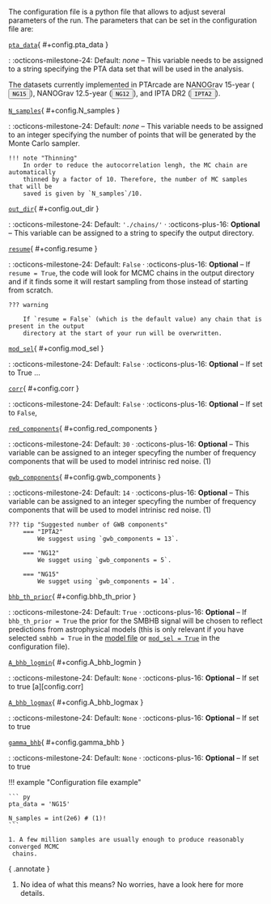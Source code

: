 The configuration file is a python file that allows to adjust several 
parameters of the run. The parameters that can be set in the configuration
file are:

[`pta_data`](#+config.pta_data){ #+config.pta_data }

:   :octicons-milestone-24: Default: _none_ – 
    This variable needs to be assigned to a string specifying the PTA data
    set that will be used in the analysis.
    <div class="mdx-switch">
    The datasets currently implemented in PTArcade are 
    NANOGrav 15-year
    (<button data-md-color-scheme="'NG15'"><code>NG15</code></button>),
    NANOGrav 12.5-year
    (<button data-md-color-scheme="'NG12'"><code>NG12</code></button>), 
    and IPTA DR2
    (<button data-md-color-scheme="'IPTA2'"><code>IPTA2</code></button>).
    </div>


[`N_samples`](#+config.N_samples){ #+config.N_samples }

:   :octicons-milestone-24: Default: _none_ – 
    This variable needs to be assigned to an integer specifying the number
    of points that will be generated by the Monte Carlo sampler.

    !!! note "Thinning"
        In order to reduce the autocorrelation lengh, the MC chain are automatically
        thinned by a factor of 10. Therefore, the number of MC samples that will be 
        saved is given by `N_samples`/10.



[`out_dir`](#+config.out_dir){ #+config.out_dir }

:   :octicons-milestone-24: Default: `'./chains/'` · :octicons-plus-16: __Optional__ –
    This variable can be assigned to a string to specify the output directory.

[`resume`](#+config.resume){ #+config.resume }

:   :octicons-milestone-24: Default: `False` · :octicons-plus-16: __Optional__ –
    If `resume = True`, the code will look for MCMC chains in the output directory
    and if it finds some it will restart sampling from those instead of starting
    from scratch. 

    ??? warning 

        If `resume = False` (which is the default value) any chain that is present in the output 
        directory at the start of your run will be overwritten. 

[`mod_sel`](#+config.mod_sel){ #+config.mod_sel }

:   :octicons-milestone-24: Default: `False` · :octicons-plus-16: __Optional__ –
    If set to True ...

[`corr`](#+config.corr){ #+config.corr }

:   :octicons-milestone-24: Default: `False` · :octicons-plus-16: __Optional__ –
    If set to `False`, 

[`red_components`](#+config.red_components){ #+config.red_components }

:   :octicons-milestone-24: Default: `30` · :octicons-plus-16: __Optional__ –
    This variable can be assigned to an integer specyfing the number of frequency
    components that will be used to model intrinisc red noise. (1)

[`gwb_components`](#+config.gwb_components){ #+config.gwb_components }

:   :octicons-milestone-24: Default: `14` · :octicons-plus-16: __Optional__ –
    This variable can be assigned to an integer specyfing the number of frequency
    components that will be used to model intrinisc red noise. (1)

    ??? tip "Suggested number of GWB components"
        === "IPTA2"
            We suggest using `gwb_components = 13`. 
        
        === "NG12"
            We sugget using `gwb_components = 5`.

        === "NG15"
            We sugget using `gwb_components = 14`.

[`bhb_th_prior`](#+config.bhb_th_prior){ #+config.bhb_th_prior }

:   :octicons-milestone-24: Default: `True` · :octicons-plus-16: __Optional__ –
    If `bhb_th_prior = True` the prior for the SMBHB signal will be chosen to 
    reflect predictions from astrophysical models (this is only relevant if you
    have selected `smbhb = True` in the [model file][model] or 
    [`mod_sel = True`](#+config.mod_sel)
    in the configuration file). 

[`A_bhb_logmin`](#+config.A_bhb_logmin){ #+config.A_bhb_logmin }

:   :octicons-milestone-24: Default: `None` · :octicons-plus-16: __Optional__ –
    If set to true  [a][config.corr]

[`A_bhb_logmax`](#+config.A_bhb_logmax){ #+config.A_bhb_logmax }

:   :octicons-milestone-24: Default: `None` · :octicons-plus-16: __Optional__ –
    If set to true 

[`gamma_bhb`](#+config.gamma_bhb){ #+config.gamma_bhb }

:   :octicons-milestone-24: Default: `None` · :octicons-plus-16: __Optional__ –
    If set to true 

!!! example "Configuration file example"

    ``` py
    pta_data = 'NG15'

    N_samples = int(2e6) # (1)!
    ```

    1. A few million samples are usually enough to produce reasonably converged MCMC
     chains.

<script>
        var buttons = document.querySelectorAll("button[data-md-color-scheme]")
        buttons.forEach(function(button) {
        button.addEventListener("click", function() {
            var attr = this.getAttribute("data-md-color-scheme")
            var name = document.querySelector("#__code_0 code span.s1")
            name.textContent = attr
        })
        })

    </script>

{ .annotate }

[model]: model.md

1.  No idea of what this means? No worries, have a look here for more details.
